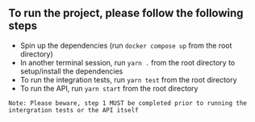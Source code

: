 ## To run the project, please follow the following steps

* Spin up the dependencies (run `docker compose up` from the root directory)
* In another terminal session, run `yarn .` from the root directory to setup/install the dependencies 
* To run the integration tests, run `yarn test` from the root directory
* To run the API, run `yarn start` from the root directory

```Note: Please beware, step 1 MUST be completed prior to running the intergration tests or the API itself```
